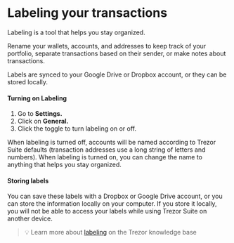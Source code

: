 # Labeling your transactions

Labeling is a tool that helps you stay organized.

Rename your wallets, accounts, and addresses to keep track of your portfolio, separate transactions based on their sender, or make notes about transactions.

Labels are synced to your Google Drive or Dropbox account, or they can be stored locally.

#### **Turning on Labeling**

1. Go to **Settings.**
2. Click on **General.**
3. Click the toggle to turn labeling on or off.

When labeling is turned off, accounts will be named according to Trezor Suite defaults (transaction addresses use a long string of letters and numbers). When labeling is turned on, you can change the name to anything that helps you stay organized.

#### **Storing labels**

You can save these labels with a Dropbox or Google Drive account, or you can store the information locally on your computer. If you store it locally, you will not be able to access your labels while using Trezor Suite on another device.

> 💡 Learn more about [labeling](https://trezor.io/guides/trezor-suite/trezor-suite-desktop/labels-in-trezor-suite) on the Trezor knowledge base
